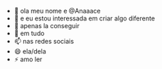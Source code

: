 - 👋 ola meu nome e @Anaaace
- 👀 e eu estou interessada em criar algo diferente 
- 🌱 apenas la conseguir 
- 💞️ em tudo
- 📫 nas redes sociais 
- 😄 ela/dela
- ⚡ amo ler

<!---
Anaaace/Anaaace is a ✨ special ✨ repository because its `README.md` (this file) appears on your GitHub profile.
You can click the Preview link to take a look at your changes.
--->
